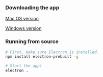 ### Downloading the app

[Mac OS version](https://www.dropbox.com/s/c226dqqymphgdbe/Hash%20Generator.zip?dl=0)

[Windows version](https://www.dropbox.com/s/zwb3ahfuh3xipw8/Hash%20Generator%20-%20Win64.zip?dl=0)

### Running from source

```sh
# First, make sure Electron is installed.
npm install electron-prebuilt -g

# Start the app!
electron .
```
